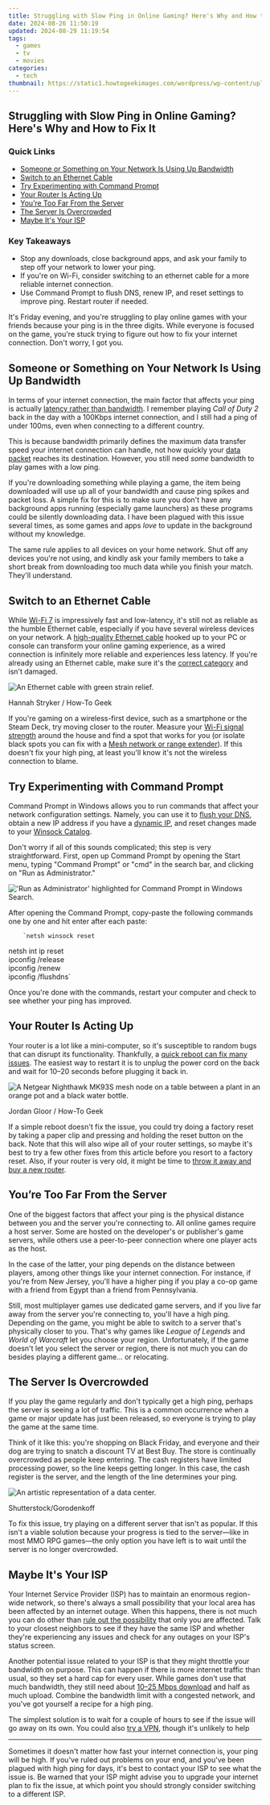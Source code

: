 ```yaml
---
title: Struggling with Slow Ping in Online Gaming? Here's Why and How to Fix It
date: 2024-08-26 11:50:19
updated: 2024-08-29 11:19:54
tags:
  - games
  - tv
  - movies
categories:
  - tech
thumbnail: https://static1.howtogeekimages.com/wordpress/wp-content/uploads/2024/04/a-laptop-running-a-network-speed-test-and-displaying-a-high-ping.jpg
---
```


## Struggling with Slow Ping in Online Gaming? Here's Why and How to Fix It

### Quick Links

* [Someone or Something on Your Network Is Using Up Bandwidth](https://snapchat-videos.techidaily.com/new-in-2024-mastering-snapchats-secret-stories-creation-guide/)
* [Switch to an Ethernet Cable](https://driver-error.techidaily.com/speedily-correct-the-missing-itbm-driver-issue-with-simple-tips/)
* [Try Experimenting with Command Prompt](https://extra-skills.techidaily.com/mastering-drone-footage-a-step-by-step-guide-for-2024/)
* [Your Router Is Acting Up](https://youtube-videos.techidaily.com/analyzing-user-interface-and-features-in-youtube-mobile-app/)
* [You’re Too Far From the Server](https://tiktok-videos.techidaily.com/the-ultimate-guide-to-high-performance-tech-by-toms-hardware-professionals/)
* [The Server Is Overcrowded](https://android-unlock.techidaily.com/in-2024-how-to-unlock-a-network-locked-samsung-galaxy-a14-4g-phone-by-drfone-android/)
* [Maybe It's Your ISP](https://techidaily.com/how-to-transfer-whatsapp-from-apple-iphone-15-to-other-iphone-14-pro-max-devices-drfone-by-drfone-transfer-whatsapp-from-ios-transfer-whatsapp-from-ios/)

### Key Takeaways

* Stop any downloads, close background apps, and ask your family to step off your network to lower your ping.
* If you're on Wi-Fi, consider switching to an ethernet cable for a more reliable internet connection.
* Use Command Prompt to flush DNS, renew IP, and reset settings to improve ping. Restart router if needed.

 It's Friday evening, and you're struggling to play online games with your friends because your ping is in the three digits. While everyone is focused on the game, you're stuck trying to figure out how to fix your internet connection. Don't worry, I got you.

##  Someone or Something on Your Network Is Using Up Bandwidth

 In terms of your internet connection, the main factor that affects your ping is actually [latency rather than bandwidth](https://instagram-videos.techidaily.com/updated-in-2024-crafting-cinematic-magic-essential-tips-for-creating-stunning-slow-motion-media-on-instagram/). I remember playing _Call of Duty 2_ back in the day with a 100Kbps internet connection, and I still had a ping of under 100ms, even when connecting to a different country.

 This is because bandwidth primarily defines the maximum data transfer speed your internet connection can handle, not how quickly your [data packet](https://location-social.techidaily.com/in-2024-how-to-sharefake-location-on-whatsapp-for-asus-rog-phone-8-drfone-by-drfone-virtual-android/) reaches its destination. However, you still need _some_ bandwidth to play games with a low ping.

 If you're downloading something while playing a game, the item being downloaded will use up all of your bandwidth and cause ping spikes and packet loss. A simple fix for this is to make sure you don't have any background apps running (especially game launchers) as these programs could be silently downloading data. I have been plagued with this issue several times, as some games and apps _love_ to update in the background without my knowledge.

 The same rule applies to all devices on your home network. Shut off any devices you're not using, and kindly ask your family members to take a short break from downloading too much data while you finish your match. They'll understand.

##  Switch to an Ethernet Cable

 While [Wi-Fi 7](https://win-solutions.techidaily.com/fix-starfields-unwanted-behavior-no-more-pc-freezing-or-crashing-moments/) is impressively fast and low-latency, it's still not as reliable as the humble Ethernet cable, especially if you have several wireless devices on your network. A [high-quality Ethernet cable](https://vp-tips.techidaily.com/new-in-2024-select-8-dynamic-backgrounds-for-your-mbp/) hooked up to your PC or console can transform your online gaming experience, as a wired connection is infinitely more reliable and experiences less latency. If you're already using an Ethernet cable, make sure it's the [correct category](https://extra-lessons.techidaily.com/ultimate-sextuple-of-full-frame-hd-innovations/) and isn't damaged.

![An Ethernet cable with green strain relief.](https://static1.howtogeekimages.com/wordpress/wp-content/uploads/2023/09/52577263727_0b499d3d60_c.jpg) 

Hannah Stryker / How-To Geek  
  
 If you're gaming on a wireless-first device, such as a smartphone or the Steam Deck, try moving closer to the router. Measure your [Wi-Fi signal strength](https://win11.techidaily.com/addressing-ntoskrnlexe-overload-issue/) around the house and find a spot that works for you (or isolate black spots you can fix with a [Mesh network or range extender](https://easy-unlock-android.techidaily.com/in-2024-the-ultimate-guide-to-motorola-edge-2023-pattern-lock-screen-everything-you-need-to-know-by-drfone-android/)). If this doesn't fix your high ping, at least you'll know it's not the wireless connection to blame.

##  Try Experimenting with Command Prompt

 Command Prompt in Windows allows you to run commands that affect your network configuration settings. Namely, you can use it to [flush your DNS](https://article-helps.techidaily.com/updated-in-2024-sightline-synopsis-study/), obtain a new IP address if you have a [dynamic IP](https://extra-resources.techidaily.com/improving-the-endurance-of-your-gopro-power-source/), and reset changes made to your [Winsock Catalog](https://youtube-videos.techidaily.com/in-2024-elevate-your-video-visibility-ethically-one-million-in-views/).

 Don't worry if all of this sounds complicated; this step is very straightforward. First, open up Command Prompt by opening the Start menu, typing "Command Prompt" or "cmd" in the search bar, and clicking on "Run as Administrator."

!['Run as Administrator' highlighted for Command Prompt in Windows Search.](https://static1.howtogeekimages.com/wordpress/wp-content/uploads/2024/02/8-run-cmd-as-admin.jpg) 

 After opening the Command Prompt, copy-paste the following commands one by one and hit enter after each paste:

        `netsh winsock reset  
netsh int ip reset  
ipconfig /release  
ipconfig /renew  
ipconfig /flushdns`
    
 ​​​​​​Once you're done with the commands, restart your computer and check to see whether your ping has improved.

##  Your Router Is Acting Up

 Your router is a lot like a mini-computer, so it's susceptible to random bugs that can disrupt its functionality. Thankfully, a [quick reboot can fix many issues](https://screen-mirror.techidaily.com/how-to-mirror-apple-iphone-se-to-other-iphone-drfone-by-drfone-ios/). The easiest way to restart it is to unplug the power cord on the back and wait for 10–20 seconds before plugging it back in.

![A Netgear Nighthawk MK93S mesh node on a table between a plant in an orange pot and a black water bottle.](https://static1.howtogeekimages.com/wordpress/wp-content/uploads/wm/2024/01/netgear-nighthawk-mesh-router-9-1.jpg) 

Jordan Gloor / How-To Geek

 If a simple reboot doesn't fix the issue, you could try doing a factory reset by taking a paper clip and pressing and holding the reset button on the back. Note that this will also wipe all of your router settings, so maybe it's best to try a few other fixes from this article before you resort to a factory reset. Also, if your router is very old, it might be time to [throw it away and buy a new router](https://screen-recording.techidaily.com/updated-2024-approved-savvy-obs-arrangement-for-economical-pcs/).

##  You’re Too Far From the Server

 One of the biggest factors that affect your ping is the physical distance between you and the server you're connecting to. All online games require a host server. Some are hosted on the developer's or publisher's game servers, while others use a peer-to-peer connection where one player acts as the host.

 In the case of the latter, your ping depends on the distance between players, among other things like your internet connection. For instance, if you're from New Jersey, you'll have a higher ping if you play a co-op game with a friend from Egypt than a friend from Pennsylvania.

 Still, most multiplayer games use dedicated game servers, and if you live far away from the server you're connecting to, you'll have a high ping. Depending on the game, you might be able to switch to a server that's physically closer to you. That's why games like _League of Legends_ and _World of Warcraft_ let you choose your region. Unfortunately, if the game doesn't let you select the server or region, there is not much you can do besides playing a different game... or relocating.

##  The Server Is Overcrowded

 If you play the game regularly and don't typically get a high ping, perhaps the server is seeing a lot of traffic. This is a common occurrence when a game or major update has just been released, so everyone is trying to play the game at the same time.

 Think of it like this: you're shopping on Black Friday, and everyone and their dog are trying to snatch a discount TV at Best Buy. The store is continually overcrowded as people keep entering. The cash registers have limited processing power, so the line keeps getting longer. In this case, the cash register is the server, and the length of the line determines your ping.

![An artistic representation of a data center.](https://static1.howtogeekimages.com/wordpress/wp-content/uploads/csit/2021/05/0fa81627.png) 

Shutterstock/Gorodenkoff

 To fix this issue, try playing on a different server that isn't as popular. If this isn't a viable solution because your progress is tied to the server—like in most MMO RPG games—the only option you have left is to wait until the server is no longer overcrowded.

##  Maybe It's Your ISP

 Your Internet Service Provider (ISP) has to maintain an enormous region-wide network, so there's always a small possibility that your local area has been affected by an internet outage. When this happens, there is not much you can do other than [rule out the possibility](https://unlock-android.techidaily.com/unlocking-the-power-of-smart-lock-a-beginners-guide-for-itel-p55t-users-by-drfone-android/) that only you are affected. Talk to your closest neighbors to see if they have the same ISP and whether they're experiencing any issues and check for any outages on your ISP's status screen.

 Another potential issue related to your ISP is that they might throttle your bandwidth on purpose. This can happen if there is more internet traffic than usual, so they set a hard cap for every user. While games don't use that much bandwidth, they still need about [10–25 Mbps download](https://www.anrdoezrs.net/links/3607085/type/dlg/sid/UUhtgUeUpU2002879/https://nordvpn.com/blog/internet-speed-for-gaming/) and half as much upload. Combine the bandwidth limit with a congested network, and you've got yourself a recipe for a high ping.

 The simplest solution is to wait for a couple of hours to see if the issue will go away on its own. You could also [try a VPN](https://ios-pokemon-go.techidaily.com/in-2024-where-is-the-best-place-to-catch-dratini-on-apple-iphone-6-drfone-by-drfone-virtual-ios/), though it's unlikely to help

---

 Sometimes it doesn't matter how fast your internet connection is, your ping will be high. If you've ruled out problems on your end, and you've been plagued with high ping for days, it's best to contact your ISP to see what the issue is. Be warned that your ISP might advise you to upgrade your internet plan to fix the issue, at which point you should strongly consider switching to a different ISP.

<ins class="adsbygoogle"
     style="display:block"
     data-ad-format="autorelaxed"
     data-ad-client="ca-pub-7571918770474297"
     data-ad-slot="1223367746"></ins>



<ins class="adsbygoogle"
     style="display:block"
     data-ad-client="ca-pub-7571918770474297"
     data-ad-slot="8358498916"
     data-ad-format="auto"
     data-full-width-responsive="true"></ins>
